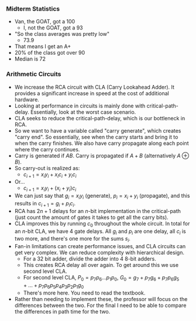 ### Midterm Statistics
- Van, the GOAT, got a 100
	- I, not the GOAT, got a 93
- "So the class averages was pretty low"
	- 73.9
- That means I get an A+
- 20% of the class got over 90
- Median is 72

### Arithmetic Circuits
- We increase the RCA circuit with CLA (Carry Lookahead Adder). It provides a significant increase in speed at the cost of additional hardware.
- Looking at performance in circuits is mainly done with critical-path-delay. Essentially, look at the worst case scenario.
- CLA seeks to reduce the critical-path-delay, which is our bottleneck in RCA.
- So we want to have a variable called "carry generate", which creates "carry end". So essentially, see when the carry starts and bring it to when the carry finishes. We also have carry propagate along each point where the carry continues.
- Carry is generated if $AB$. Carry is propagated if $A+B$ (alternatively $A\oplus B$).
- So carry-out is realized as:
	- $c_{i+1}=x_iy_i+x_ic_i+y_ic_i$
- Or...
	- $c_{i+1}=x_iy_i+(x_i+y_i)c_i$
- We can just say that $g_i=x_iy_i$ (generate), $p_i=x_i+y_i$ (propagate), and this results in $c_{i+1}=g_i+p_ic_i$.
- RCA has $2n+1$ delays for an $n$-bit implementation in the critical-path (just count the amount of gates it takes to get all the carry bits).
- CLA improves this by running $c_0$ throughout the whole circuit. In total for an $n$-bit CLA, we have 4 gate delays. All $g_i$ and $p_i$ are one delay, all $c_i$ is two more, and there's one more for the sums $s_i$.
- Fan-in limitations can create performance issues, and CLA circuits can get very complex. We can reduce complexity with hierarchical design. 
	- For a 32 bit adder, divide the adder into 4 8-bit adders.
	- This creates RCA delay all over again. To get around this we use second level CLA.
	- For second level CLA, $P_0=p_7p_6...p_1p_0$, $G_0=g_7+p_7g_6+p_7p_6g_5+...+p_7p_6p_5p_4p_3p_2p_1g_0$
	- There's more here. You need to read the textbook.
- Rather than needing to implement these, the professor will focus on the differences between the two. For the final I need to be able to compare the differences in path time for the two.
